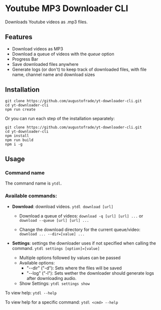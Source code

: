 # Youtube MP3 Downloader CLI
Downloads Youtube videos as .mp3 files.

## Features
- Download videos as MP3
- Download a queue of videos with the *queue* option
- Progress Bar
- Save downloaded files anywhere
- Generate logs (or don't) to keep track of downloaded files, with file name, channel name and download sizes

## Installation
```
git clone https://github.com/augustofrade/yt-downloader-cli.git
cd yt-downloader-cli
npm run create
```

Or you can run each step of the installation separately:

```
git clone https://github.com/augustofrade/yt-downloader-cli.git
cd yt-downloader-cli
npm install
npm run build
npm i -g
```

## Usage
### Command name
The command name is `ytdl`.

### Available commands:
- **Download**: download videos.
`ytdl download [url]`
  - Download a queue of videos:
  `download -q [url] [url] ...` or `download --queue [url] [url] ...`

  - Change the download directory for the current queue/video:
  `download ... --dir=[value] ...` 

- **Settings**:  settings the downloader uses if not specified when calling the command.
`ytdl settings [option]=[value]`
  - Multiple options followed by values can be passed
  - Available options:
    - "--dir" ("-d"): Sets where the files will be saved
    - "--log" ("-l"): Sets wether the downloader should generate logs after downloading audio.
  - Show Settings: `ytdl settings show`

To view help:
`ytdl --help`

To view help for a specific command:
`ytdl <cmd> --help`